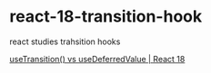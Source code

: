 # react-18-transition-hook
react studies trahsition hooks

[useTransition() vs useDeferredValue | React 18](https://www.youtube.com/watch?v=lDukIAymutM)
